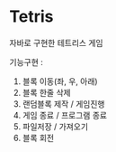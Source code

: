 # Tetris
자바로 구현한 테트리스 게임

기능구현 :
  1. 블록 이동(좌, 우, 아래)
  2. 블록 한줄 삭제
  3. 랜덤블록 제작 / 게임진행
  4. 게임 종료 / 프로그램 종료
  5. 파일저장 / 가져오기
  6. 블록 회전 
